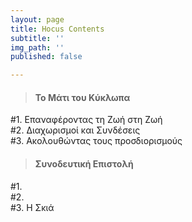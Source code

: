 ```yaml
---
layout: page
title: Hocus Contents
subtitle: ''
img_path: ''
published: false

---
```

> #### Το Μάτι του Κύκλωπα

\#1. Επαναφέροντας τη Ζωή στη Ζωή  
\#2. Διαχωρισμοί και Συνδέσεις  
\#3. Ακολουθώντας τους προσδιορισμούς

> #### Συνοδευτική Επιστολή 

\#1.  
\#2.  
\#3. Η Σκιά
